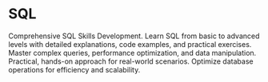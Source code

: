 # SQL
 Comprehensive SQL Skills Development. Learn SQL from basic to advanced levels with detailed explanations, code examples, and practical exercises. Master complex queries, performance optimization, and data manipulation. Practical, hands-on approach for real-world scenarios. Optimize database operations for efficiency and scalability.
